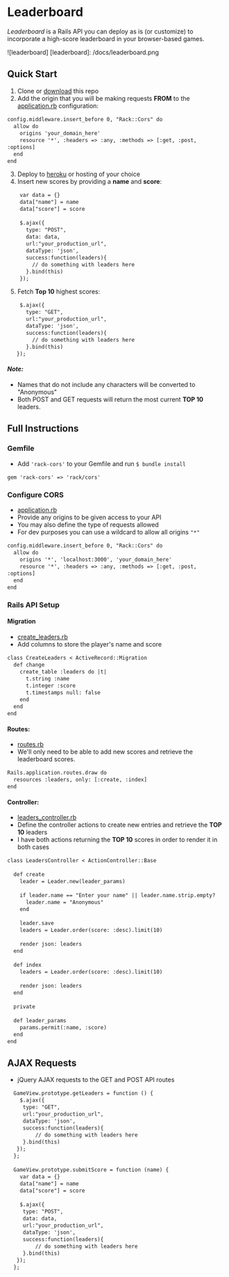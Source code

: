 # Leaderboard


*Leaderboard* is a Rails API you can deploy as is (or customize) to incorporate a high-score leaderboard in your browser-based games.


![leaderboard]
[leaderboard]: /docs/leaderboard.png

## Quick Start

1.  Clone or [download](https://github.com/mikeyshean/leaderboard/archive/master.zip_) this repo
2.  Add the origin that you will be making requests **FROM** to the [application.rb](https://github.com/mikeyshean/leaderboard/blob/master/config/application.rb#L23-L28) configuration:
```
config.middleware.insert_before 0, "Rack::Cors" do
  allow do
    origins 'your_domain_here'
    resource '*', :headers => :any, :methods => [:get, :post, :options]
  end
end
```
3.  Deploy to [heroku](www.heroku.com) or hosting of your choice
4.  Insert new scores by providing a **name** and **score**:
```
    var data = {}
    data["name"] = name
    data["score"] = score

    $.ajax({
      type: "POST",
      data: data,
      url:"your_production_url",
      dataType: 'json',
      success:function(leaders){
        // do something with leaders here
      }.bind(this)
    });
```
5.  Fetch **Top 10** highest scores:
```
    $.ajax({
      type: "GET",
      url:"your_production_url",
      dataType: 'json',
      success:function(leaders){
        // do something with leaders here
      }.bind(this)
   });
```
#### *Note:*  
  - Names that do not include any characters will be converted to "Anonymous"
  - Both POST and GET requests will return the most current **TOP 10** leaders.


## Full Instructions



### Gemfile
- Add `'rack-cors'` to your Gemfile and run `$ bundle install`

```
gem 'rack-cors' => 'rack/cors'
```

### Configure CORS
- [application.rb](https://github.com/mikeyshean/leaderboard/blob/master/config/application.rb#L23-L28)
- Provide any origins to be given access to your API
- You may also define the type of requests allowed
- For dev purposes you can use a wildcard to allow all origins `"*"`

```
config.middleware.insert_before 0, "Rack::Cors" do
  allow do
    origins '*', 'localhost:3000', 'your_domain_here'
    resource '*', :headers => :any, :methods => [:get, :post, :options]
  end
end
```


### Rails API Setup


#### Migration
- [create_leaders.rb](https://github.com/mikeyshean/leaderboard/blob/master/db/migrate/20151006030315_create_leaders.rb#L1-L9)
- Add columns to store the player's name and score

```
class CreateLeaders < ActiveRecord::Migration
  def change
    create_table :leaders do |t|
      t.string :name
      t.integer :score
      t.timestamps null: false
    end
  end
end
```

#### Routes:
 - [routes.rb](https://github.com/mikeyshean/leaderboard/blob/master/config/routes.rb#L1-L3)
 - We'll only need to be able to add new scores and retrieve the leaderboard scores.

```
Rails.application.routes.draw do
  resources :leaders, only: [:create, :index]
end
```
#### Controller:
 - [leaders_controller.rb](https://github.com/mikeyshean/leaderboard/blob/master/config/routes.rb#L1-L3)
 - Define the controller actions to create new entries and retrieve the **TOP 10** leaders
 - I have both actions returning the **TOP 10** scores in order to render it in both cases

```
class LeadersController < ActionController::Base

  def create
    leader = Leader.new(leader_params)

    if leader.name == "Enter your name" || leader.name.strip.empty?
      leader.name = "Anonymous"
    end

    leader.save
    leaders = Leader.order(score: :desc).limit(10)

    render json: leaders
  end

  def index
    leaders = Leader.order(score: :desc).limit(10)

    render json: leaders
  end

  private

  def leader_params
    params.permit(:name, :score)
  end
end
```



## AJAX Requests

- jQuery AJAX requests to the GET and POST API routes

```
  GameView.prototype.getLeaders = function () {
    $.ajax({
     type: "GET",
     url:"your_production_url",
     dataType: 'json',
     success:function(leaders){
         // do something with leaders here
     }.bind(this)
   });
  };

  GameView.prototype.submitScore = function (name) {
    var data = {}
    data["name"] = name
    data["score"] = score

    $.ajax({
     type: "POST",
     data: data,
     url:"your_production_url",
     dataType: 'json',
     success:function(leaders){
         // do something with leaders here
     }.bind(this)
   });
  };
```
